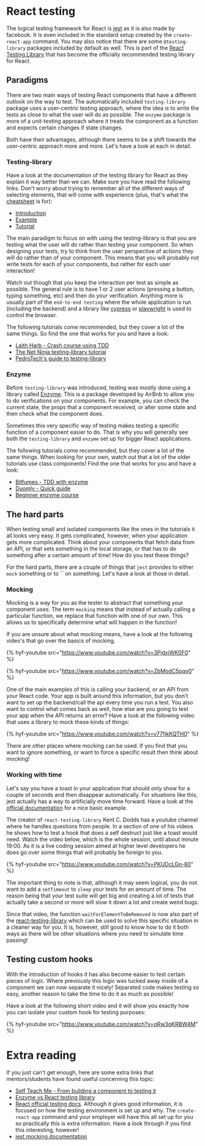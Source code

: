 # React testing

The logical testing framework for React is [jest](https://jestjs.io/) as it is also made by facebook. It is even included in the standard setup created by the `create-react-app` command. You may also notice that there are some `@testing-library` packages included by default as well. This is part of the [React Testing Library](https://testing-library.com/docs/react-testing-library/intro/) that has become the officially recommended testing library for React.

## Paradigms

There are two main ways of testing React components that have a different outlook on the way to test. The automatically included `testing-library` package uses a user-centric testing approach, where the idea is to write the tests as close to what the user will do as possible. The `enzyme` package is more of a unit-testing approach where it treats the component as a function and expects certain changes if state changes.

Both have their advantages, although there seems to be a shift towards the user-centric approach more and more. Let's have a look at each in detail.

### Testing-library

Have a look at the documentation of the testing library for React as they explain it way better than we can. Make sure you have read the following links. Don't worry about trying to remember all of the different ways of selecting elements, that will come with experience (plus, that's what the [cheatsheet](https://testing-library.com/docs/react-testing-library/cheatsheet) is for):

- [Introduction](https://testing-library.com/docs/react-testing-library/intro/)
- [Example](https://testing-library.com/docs/react-testing-library/example-intro)
- [Tutorial](https://www.robinwieruch.de/react-testing-library)

The main paradigm to focus on with using the testing-library is that you are testing what the user will do rather than testing your component. So when designing your tests, try to think from the user perspective of actions they will do rather than of your component. This means that you will probably not write tests for each of your components, but rather for each user interaction!

Watch out though that you keep the interaction per test as simple as possible. The general rule is to have 1 or 2 user actions (pressing a button, typing something, etc) and then do your verification. Anything more is usually part of the `end-to-end testing` where the whole application is run (including the backend) and a library like [cypress](https://www.cypress.io/) or [playwright](https://playwright.dev/) is used to control the browser.

The following tutorials come recommended, but they cover a lot of the same things. So find the one that works for you and have a look:

- [Laith Harb - Crash course using TDD](https://www.youtube.com/watch?v=GLSSRtnNY0g)
- [The Net Ninja testing-library tutorial](https://www.youtube.com/playlist?list=PL4cUxeGkcC9gm4_-5UsNmLqMosM-dzuvQ)
- [PedroTech's guide to testing-library](https://www.youtube.com/watch?v=Vp_76zdHkV8)

### Enzyme

Before `testing-library` was introduced, testing was mostly done using a library called [Enzyme](https://enzymejs.github.io/enzyme/). This is a package developed by AirBnb to allow you to do verifications on your components. For example, you can check the current state, the props that a component received, or alter some state and then check what the component does.

Sometimes this very specific way of testing makes testing a specific function of a component easier to do. That is why you will generally see both the `testing-library` and `enzyme` set up for bigger React applications.

The following tutorials come recommended, but they cover a lot of the same things. When looking for your own, watch out that a lot of the older tutorials use class components! Find the one that works for you and have a look:

- [Bitfumes - TDD with enzyme](https://www.youtube.com/watch?v=-bmdf1oATQo)
- [Duomly - Quick guide](https://www.youtube.com/watch?v=XNzVMP7Mnxg)
- [Beginner enzyme course](https://www.youtube.com/watch?v=REfRxzmWDLs)

## The hard parts

When testing small and isolated components like the ones in the tutorials it all looks very easy. It gets complicated, however, when your application gets more complicated. Think about your components that fetch data from an API, or that sets something in the local storage, or that has to do something after a certain amount of time! How do you test these things?

For the hard parts, there are a couple of things that `jest` provides to either `mock` something or to `` on something. Let's have a look at those in detail.

### Mocking

Mocking is a way for you as the tester to abstract that something your component uses. The term `mocking` means that instead of actually calling a particular function, we replace that function with one of our own. This allows us to specifically determine what will happen in the function!

If you are unsure about what mocking means, have a look at the following video's that go over the basics of mocking.

{% hyf-youtube src="https://www.youtube.com/watch?v=3PjdxjWK0F0" %}

{% hyf-youtube src="https://www.youtube.com/watch?v=ZbModC5pqv0" %}

One of the main examples of this is calling your backend, or an API from your React code. Your app is built around this information, but you don't want to set up the backend/call the api every time you run a test. You also want to control what comes back as well, how else are you going to test your app when the API returns an error? Have a look at the following video that uses a library to mock these kinds of things:

{% hyf-youtube src="https://www.youtube.com/watch?v=v77fjkKQTH0" %}

There are other places where mocking can be used. If you find that you want to ignore something, or want to force a specific result then think about mocking!

### Working with time

Let's say you have a toast in your application that should only show for a couple of seconds and then disappear automatically. For situations like this, jest actually has a way to artificially move time forward. Have a look at the [official documentation](https://jestjs.io/docs/timer-mocks) for a nice basic example.

The creator of `react-testing-library` Kent C. Dodds has a youtube channel where he handles questions from people. In a section of one of his videos he shows how to test a hook that does a self destruct just like a toast would need. Watch the video below, which is the whole session, until about minute 19:00. As it is a live coding session aimed at higher level developers he does go over some things that will probably be foreign to you.

{% hyf-youtube src="https://www.youtube.com/watch?v=PKUDcLGn-80" %}

The important thing to note is that, although it may seem logical, you do not want to add a `setTimeout` to `sleep` your tests for an amount of time. The reason being that your test suite will get big and creating a lot of tests that actually take a second or more will slow it down a lot and create weird bugs.

Since that video, the function `waitForElementToBeRemoved` is now also part of the [react-testing-library](https://testing-library.com/docs/dom-testing-library/api-async/#waitforelementtoberemoved) which can be used to solve this specific situation in a cleaner way for you. It is, however, still good to know how to do it both ways as there will be other situations where you need to simulate time passing!

## Testing custom hooks

With the introduction of hooks it has also become easier to test certain pieces of logic. Where previously this logic was tucked away inside of a component we can now separate it nicely! Separated code makes testing so easy, another reason to take the time to do it as much as possible!

Have a look at the following short video and it will show you exactly how you can isolate your custom hook for testing purposes:

{% hyf-youtube src="https://www.youtube.com/watch?v=qRw3qKRBW4M" %}

# Extra reading

If you just can't get enough, here are some extra links that mentors/students have found useful concerning this topic:

- [Self Teach Me - From building a component to testing it](https://www.youtube.com/playlist?list=PLrz61zkUHJJGoQcWPykdt4PaoQUD-SMkm)
- [Enzyme vs React testing library](https://www.youtube.com/watch?v=SyAYO5w-nUI)
- [React official testing docs](https://reactjs.org/docs/testing.html). Although it gives good information, it is focused on how the testing environment is set up and why. The `create-react-app` command and your employer will have this all set up for you so practically this is extra information. Have a look through if you find this interesting, however!
- [jest mocking documentation](https://jestjs.io/docs/mock-functions)

